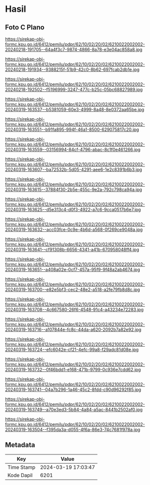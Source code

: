 # Hasil

## Foto C Plano

https://sirekap-obj-formc.kpu.go.id/6412/pemilu/pdpr/62/10/02/20/02/6210022002002-20240218-191705--64a4f3c7-9874-4866-8a78-e3e04ac858a8.jpg

https://sirekap-obj-formc.kpu.go.id/6412/pemilu/pdpr/62/10/02/20/02/6210022002002-20240218-191934--9388215f-51b9-42c0-8b62-697fcab2db1e.jpg

https://sirekap-obj-formc.kpu.go.id/6412/pemilu/pdpr/62/10/02/20/02/6210022002002-20240218-192502--f5196999-3247-477c-b25c-05bc68827989.jpg

https://sirekap-obj-formc.kpu.go.id/6412/pemilu/pdpr/62/10/02/20/02/6210022002002-20240319-163537--b5381059-60e3-4999-8a48-8e0372aa65be.jpg

https://sirekap-obj-formc.kpu.go.id/6412/pemilu/pdpr/62/10/02/20/02/6210022002002-20240319-163551--b91fa895-994f-46a1-8500-629075817c20.jpg

https://sirekap-obj-formc.kpu.go.id/6412/pemilu/pdpr/62/10/02/20/02/6210022002002-20240319-163559--03156994-84cf-4796-abac-8c1f0e461266.jpg

https://sirekap-obj-formc.kpu.go.id/6412/pemilu/pdpr/62/10/02/20/02/6210022002002-20240319-163607--ba72532b-5d05-4291-aee6-1e2c8391b6b3.jpg

https://sirekap-obj-formc.kpu.go.id/6412/pemilu/pdpr/62/10/02/20/02/6210022002002-20240319-163615--37884f30-2b5e-455c-9e2a-792c798ca94a.jpg

https://sirekap-obj-formc.kpu.go.id/6412/pemilu/pdpr/62/10/02/20/02/6210022002002-20240319-163625--d5e313c4-d0f3-4922-a7c6-9cca0517b6e7.jpg

https://sirekap-obj-formc.kpu.go.id/6412/pemilu/pdpr/62/10/02/20/02/6210022002002-20240319-163632--acc03fce-0c9e-4b6d-a568-0f269ce9048a.jpg

https://sirekap-obj-formc.kpu.go.id/6412/pemilu/pdpr/62/10/02/20/02/6210022002002-20240319-163641--cf91308b-6656-4341-a41b-670958048ff4.jpg

https://sirekap-obj-formc.kpu.go.id/6412/pemilu/pdpr/62/10/02/20/02/6210022002002-20240319-163651--a408a02e-0cf7-457a-95f9-9f48a2ab4674.jpg

https://sirekap-obj-formc.kpu.go.id/6412/pemilu/pdpr/62/10/02/20/02/6210022002002-20240319-163700--e82e5bf3-cec2-48e2-a518-a2fe79fb8d8c.jpg

https://sirekap-obj-formc.kpu.go.id/6412/pemilu/pdpr/62/10/02/20/02/6210022002002-20240319-163708--4c667580-26f6-4548-91c4-a43234e72283.jpg

https://sirekap-obj-formc.kpu.go.id/6412/pemilu/pdpr/62/10/02/20/02/6210022002002-20240319-163716--a107844e-fc8c-44da-a620-2092b7a82e92.jpg

https://sirekap-obj-formc.kpu.go.id/6412/pemilu/pdpr/62/10/02/20/02/6210022002002-20240319-163724--efc6042e-cf21-4efc-99a8-f29adc81d08e.jpg

https://sirekap-obj-formc.kpu.go.id/6412/pemilu/pdpr/62/10/02/20/02/6210022002002-20240319-163732--0f46bdd1-e168-471b-9799-0c936e7cdd62.jpg

https://sirekap-obj-formc.kpu.go.id/6412/pemilu/pdpr/62/10/02/20/02/6210022002002-20240319-163741--04a7b296-1a46-45c2-8fdd-c90d96292f85.jpg

https://sirekap-obj-formc.kpu.go.id/6412/pemilu/pdpr/62/10/02/20/02/6210022002002-20240319-163749--a70e3ed3-5b84-4a84-a5ac-8441b2502af0.jpg

https://sirekap-obj-formc.kpu.go.id/6412/pemilu/pdpr/62/10/02/20/02/6210022002002-20240319-163504--f395da3a-d055-4f6a-86e3-74c7681f978a.jpg


## Metadata

| Key        | Value               |
| ---------- | ------------------- |
| Time Stamp | 2024-03-19 17:03:47 |
| Kode Dapil | 6201                |



